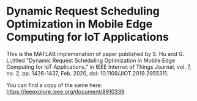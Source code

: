 # Dynamic Request Scheduling Optimization in Mobile Edge Computing for IoT Applications
This is the MATLAB implemenation of paper published by S. Hu and G. Li,titled "Dynamic Request Scheduling Optimization in Mobile Edge Computing for IoT Applications," in IEEE Internet of Things Journal, vol. 7, no. 2, pp. 1426-1437, Feb. 2020, doi: 10.1109/JIOT.2019.2955311.

You can find a copy of the same here: https://ieeexplore.ieee.org/document/8910339
